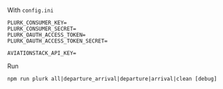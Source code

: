With `config.ini`

```
PLURK_CONSUMER_KEY=
PLURK_CONSUMER_SECRET=
PLURK_OAUTH_ACCESS_TOKEN=
PLURK_OAUTH_ACCESS_TOKEN_SECRET=

AVIATIONSTACK_API_KEY=
```

Run

```
npm run plurk all|departure_arrival|departure|arrival|clean [debug]
```
